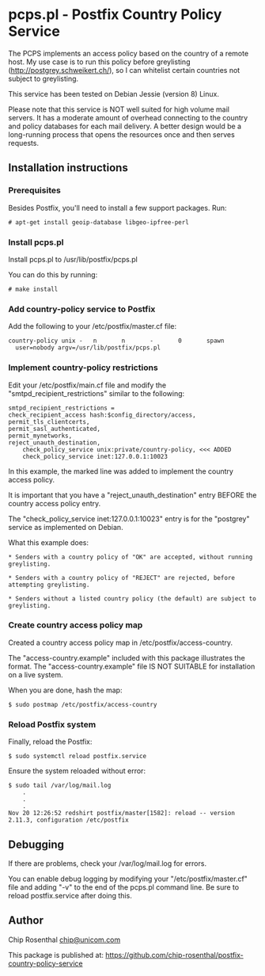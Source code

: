 # pcps.pl - Postfix Country Policy Service

The PCPS implements an access policy based on the country of a
remote host.  My use case is to run this policy before greylisting
(http://postgrey.schweikert.ch/), so I can whitelist certain countries
not subject to greylisting.

This service has been tested on Debian Jessie (version 8) Linux.

Please note that this service is NOT well suited for high volume mail
servers. It has a moderate amount of overhead connecting to the country
and policy databases for each mail delivery. A better design would be
a long-running process that opens the resources once and then serves
requests.


## Installation instructions

### Prerequisites

Besides Postfix, you'll need to install a few support packages. Run:

    # apt-get install geoip-database libgeo-ipfree-perl


### Install pcps.pl

Install pcps.pl to /usr/lib/postfix/pcps.pl

You can do this by running:

    # make install


### Add country-policy service to Postfix

Add the following to your /etc/postfix/master.cf file:

    country-policy unix -   n       n       -       0       spawn
      user=nobody argv=/usr/lib/postfix/pcps.pl       
  

### Implement country-policy restrictions

Edit your /etc/postfix/main.cf file and modify the
"smtpd_recipient_restrictions" similar to the following:

    smtpd_recipient_restrictions =
	check_recipient_access hash:$config_directory/access,
	permit_tls_clientcerts,
	permit_sasl_authenticated,
	permit_mynetworks,
	reject_unauth_destination,
        check_policy_service unix:private/country-policy, <<< ADDED
        check_policy_service inet:127.0.0.1:10023

In this example, the marked line was added to implement the
country access policy.

It is important that you have a "reject_unauth_destination" entry
BEFORE the country access policy entry.

The "check_policy_service inet:127.0.0.1:10023" entry is for
the "postgrey" service as implemented on Debian.

What this example does:

    * Senders with a country policy of "OK" are accepted, without running greylisting.

    * Senders with a country policy of "REJECT" are rejected, before attempting greylisting.

    * Senders without a listed country policy (the default) are subject to greylisting.


### Create country access policy map

Created a country access policy map in /etc/postfix/access-country.

The "access-country.example" included with this package illustrates the
format. The "access-country.example" file IS NOT SUITABLE for installation
on a live system.

When you are done, hash the map:

    $ sudo postmap /etc/postfix/access-country


### Reload Postfix system

Finally, reload the Postfix:

    $ sudo systemctl reload postfix.service

Ensure the system reloaded without error:

    $ sudo tail /var/log/mail.log
        .
        .
        .
    Nov 20 12:26:52 redshirt postfix/master[1582]: reload -- version 2.11.3, configuration /etc/postfix


## Debugging

If there are problems, check your /var/log/mail.log for errors.

You can enable debug logging by modifying your "/etc/postfix/master.cf" file
and adding "-v" to the end of the pcps.pl command line. Be sure to reload
postfix.service after doing this.


## Author

Chip Rosenthal
<chip@unicom.com>

This package is published at: https://github.com/chip-rosenthal/postfix-country-policy-service

